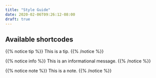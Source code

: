 ```yaml
---
title: "Style Guide"
date: 2020-02-06T09:26:12-08:00
draft: true
---
```


## Available shortcodes


{{% notice tip %}}
This is a tip.
{{% /notice %}}

{{% notice info %}}
This is an informational message.
{{% /notice %}}

{{% notice note %}}
This is a note.
{{% /notice %}}

